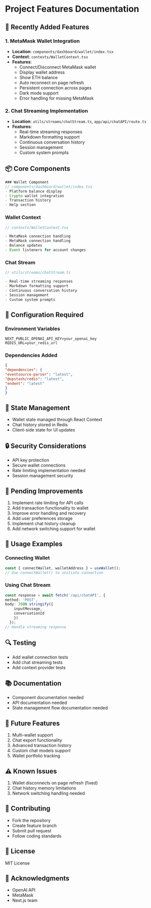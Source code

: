 # Project Features Documentation

## 🚀 Recently Added Features

### 1. MetaMask Wallet Integration
- **Location**: `components/dashboard/wallet/index.tsx`
- **Context**: `contexts/WalletContext.tsx`
- **Features**:
  - Connect/Disconnect MetaMask wallet
  - Display wallet address
  - Show ETH balance
  - Auto reconnect on page refresh
  - Persistent connection across pages
  - Dark mode support
  - Error handling for missing MetaMask

### 2. Chat Streaming Implementation
- **Location**: `utils/streams/chatStream.ts`, `app/api/chatAPI/route.ts`
- **Features**:
  - Real-time streaming responses
  - Markdown formatting support
  - Continuous conversation history
  - Session management
  - Custom system prompts

## 📦 Core Components

```typescript
### Wallet Component
// components/dashboard/wallet/index.tsx
- Platform balance display
- Crypto wallet integration
- Transaction history
- Help section
```


### Wallet Context

```typescript
// contexts/WalletContext.tsx

- MetaMask connection handling
- MetaMask connection handling
- Balance updates
- Event listeners for account changes
```

### Chat Stream

```typescript
// utils/streams/chatStream.ts

- Real-time streaming responses
- Markdown formatting support
- Continuous conversation history
- Session management
- Custom system prompts
```

## 🔧 Configuration Required

### Environment Variables

```env
NEXT_PUBLIC_OPENAI_API_KEY=your_openai_key
REDIS_URL=your_redis_url
```


### Dependencies Added

```json
{
"dependencies": {
"eventsource-parser": "latest",
"@upstash/redis": "latest",
"endent": "latest"
}
}
```

## 🔄 State Management
- Wallet state managed through React Context
- Chat history stored in Redis
- Client-side state for UI updates

## 🔒 Security Considerations
- API key protection
- Secure wallet connections
- Rate limiting implementation needed
- Session management security

## 🚧 Pending Improvements
1. Implement rate limiting for API calls
2. Add transaction functionality to wallet
3. Improve error handling and recovery
4. Add user preferences storage
5. Implement chat history cleanup
6. Add network switching support for wallet

## 📝 Usage Examples

### Connecting Wallet

```typescript
const { connectWallet, walletAddress } = useWallet();
// Use connectWallet() to initiate connection
```

### Using Chat Stream

```typescript
const response = await fetch('/api/chatAPI', {
method: 'POST',
body: JSON.stringify({
    inputMessage,
    conversationId
    })
  });
// Handle streaming response
```

## 🔍 Testing
- Add wallet connection tests
- Add chat streaming tests
- Add context provider tests

## 📚 Documentation
- Component documentation needed
- API documentation needed
- State management flow documentation needed

## 🎯 Future Features
1. Multi-wallet support
2. Chat export functionality
3. Advanced transaction history
4. Custom chat models support
5. Wallet portfolio tracking

## ⚠️ Known Issues
1. Wallet disconnects on page refresh (fixed)
2. Chat history memory limitations
3. Network switching handling needed

## 🤝 Contributing
- Fork the repository
- Create feature branch
- Submit pull request
- Follow coding standards

## 📄 License
MIT License

## 🙏 Acknowledgments
- OpenAI API
- MetaMask
- Next.js team

